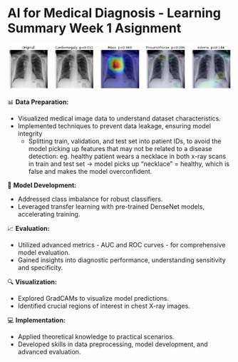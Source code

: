 # AI for Medical Diagnosis - Learning Summary Week 1 Asignment
![Image Example](imagexample.png)

📊 **Data Preparation:**
   - Visualized medical image data to understand dataset characteristics.
   - Implemented techniques to prevent data leakage, ensuring model integrity
      - Splitting train, validation, and test set into patient IDs, to avoid the model picking up features that may not be related to a disease detection: eg. healthy patient wears a necklace in both x-ray scans in train and test set → model picks up “necklace” = healthy, which is false and makes the model overconfident. 

🚀 **Model Development:**
   - Addressed class imbalance for robust classifiers.
   - Leveraged transfer learning with pre-trained DenseNet models, accelerating training.

📈 **Evaluation:**
   - Utilized advanced metrics - AUC and ROC curves - for comprehensive model evaluation.
   - Gained insights into diagnostic performance, understanding sensitivity and specificity.

🔍 **Visualization:**
   - Explored GradCAMs to visualize model predictions.
   - Identified crucial regions of interest in chest X-ray images.

💻 **Implementation:**
   - Applied theoretical knowledge to practical scenarios.
   - Developed skills in data preprocessing, model development, and advanced evaluation.

